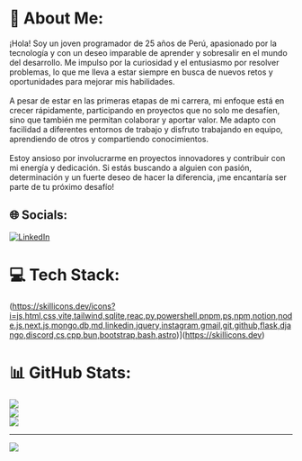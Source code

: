 # 💫 About Me:
¡Hola! Soy un joven programador de 25 años de Perú, apasionado por la tecnología y con un deseo imparable de aprender y sobresalir en el mundo del desarrollo. Me impulso por la curiosidad y el entusiasmo por resolver problemas, lo que me lleva a estar siempre en busca de nuevos retos y oportunidades para mejorar mis habilidades.<br><br>A pesar de estar en las primeras etapas de mi carrera, mi enfoque está en crecer rápidamente, participando en proyectos que no solo me desafíen, sino que también me permitan colaborar y aportar valor. Me adapto con facilidad a diferentes entornos de trabajo y disfruto trabajando en equipo, aprendiendo de otros y compartiendo conocimientos.<br><br>Estoy ansioso por involucrarme en proyectos innovadores y contribuir con mi energía y dedicación. Si estás buscando a alguien con pasión, determinación y un fuerte deseo de hacer la diferencia, ¡me encantaría ser parte de tu próximo desafío!


## 🌐 Socials:
[![LinkedIn](https://img.shields.io/badge/LinkedIn-%230077B5.svg?logo=linkedin&logoColor=white)](https://www.linkedin.com/in/josset-portuguez/) 

# 💻 Tech Stack:
(https://skillicons.dev/icons?i=js,html,css,vite,tailwind,sqlite,reac,py,powershell,pnpm,ps,npm,notion,node.js,next.js,mongo.db,md,linkedin,jquery,instagram,gmail,git,github,flask,django,discord,cs,cpp,bun,bootstrap,bash,astro)](https://skillicons.dev)
# 📊 GitHub Stats:
![](https://github-readme-stats.vercel.app/api?username=Josset2912&theme=dark&hide_border=false&include_all_commits=false&count_private=false)<br/>
![](https://github-readme-streak-stats.herokuapp.com/?user=Josset2912&theme=dark&hide_border=false)<br/>
![](https://github-readme-stats.vercel.app/api/top-langs/?username=Josset2912&theme=dark&hide_border=false&include_all_commits=false&count_private=false&layout=compact)

---
[![](https://visitcount.itsvg.in/api?id=Josset2912&icon=0&color=0)](https://visitcount.itsvg.in)

<!-- Proudly created with GPRM ( https://gprm.itsvg.in ) -->
